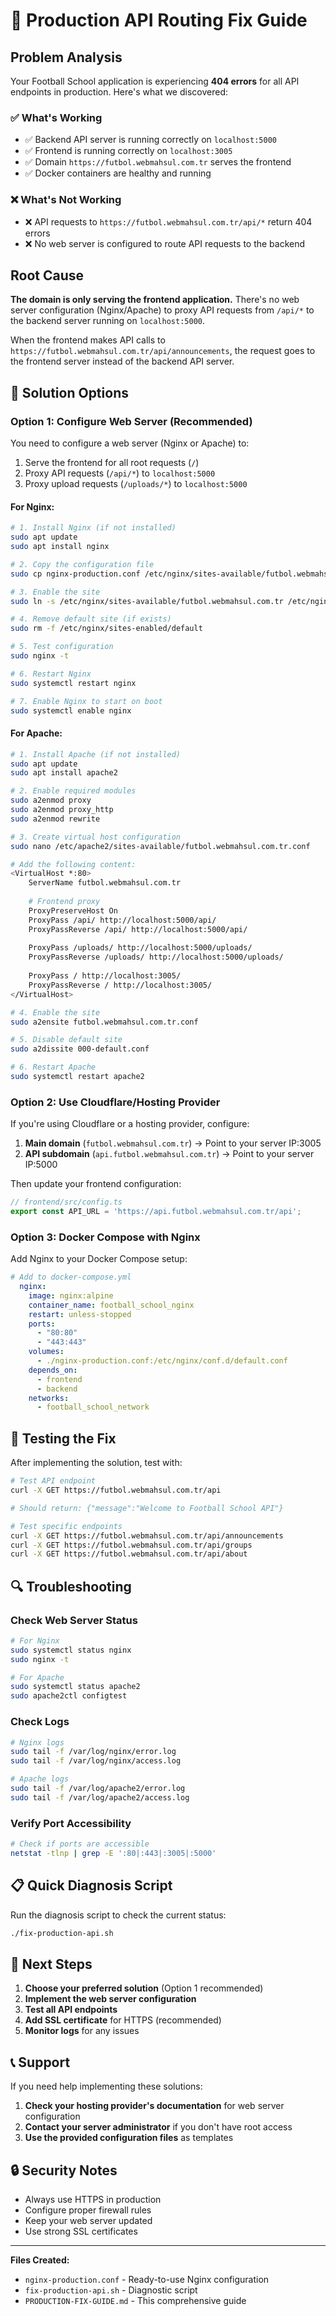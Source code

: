 # 🚨 Production API Routing Fix Guide

## Problem Analysis

Your Football School application is experiencing **404 errors** for all API endpoints in production. Here's what we discovered:

### ✅ What's Working
- ✅ Backend API server is running correctly on `localhost:5000`
- ✅ Frontend is running correctly on `localhost:3005`
- ✅ Domain `https://futbol.webmahsul.com.tr` serves the frontend
- ✅ Docker containers are healthy and running

### ❌ What's Not Working
- ❌ API requests to `https://futbol.webmahsul.com.tr/api/*` return 404 errors
- ❌ No web server is configured to route API requests to the backend

## Root Cause

**The domain is only serving the frontend application.** There's no web server configuration (Nginx/Apache) to proxy API requests from `/api/*` to the backend server running on `localhost:5000`.

When the frontend makes API calls to `https://futbol.webmahsul.com.tr/api/announcements`, the request goes to the frontend server instead of the backend API server.

## 🔧 Solution Options

### Option 1: Configure Web Server (Recommended)

You need to configure a web server (Nginx or Apache) to:
1. Serve the frontend for all root requests (`/`)
2. Proxy API requests (`/api/*`) to `localhost:5000`
3. Proxy upload requests (`/uploads/*`) to `localhost:5000`

#### For Nginx:
```bash
# 1. Install Nginx (if not installed)
sudo apt update
sudo apt install nginx

# 2. Copy the configuration file
sudo cp nginx-production.conf /etc/nginx/sites-available/futbol.webmahsul.com.tr

# 3. Enable the site
sudo ln -s /etc/nginx/sites-available/futbol.webmahsul.com.tr /etc/nginx/sites-enabled/

# 4. Remove default site (if exists)
sudo rm -f /etc/nginx/sites-enabled/default

# 5. Test configuration
sudo nginx -t

# 6. Restart Nginx
sudo systemctl restart nginx

# 7. Enable Nginx to start on boot
sudo systemctl enable nginx
```

#### For Apache:
```bash
# 1. Install Apache (if not installed)
sudo apt update
sudo apt install apache2

# 2. Enable required modules
sudo a2enmod proxy
sudo a2enmod proxy_http
sudo a2enmod rewrite

# 3. Create virtual host configuration
sudo nano /etc/apache2/sites-available/futbol.webmahsul.com.tr.conf

# Add the following content:
<VirtualHost *:80>
    ServerName futbol.webmahsul.com.tr
    
    # Frontend proxy
    ProxyPreserveHost On
    ProxyPass /api/ http://localhost:5000/api/
    ProxyPassReverse /api/ http://localhost:5000/api/
    
    ProxyPass /uploads/ http://localhost:5000/uploads/
    ProxyPassReverse /uploads/ http://localhost:5000/uploads/
    
    ProxyPass / http://localhost:3005/
    ProxyPassReverse / http://localhost:3005/
</VirtualHost>

# 4. Enable the site
sudo a2ensite futbol.webmahsul.com.tr.conf

# 5. Disable default site
sudo a2dissite 000-default.conf

# 6. Restart Apache
sudo systemctl restart apache2
```

### Option 2: Use Cloudflare/Hosting Provider

If you're using Cloudflare or a hosting provider, configure:

1. **Main domain** (`futbol.webmahsul.com.tr`) → Point to your server IP:3005
2. **API subdomain** (`api.futbol.webmahsul.com.tr`) → Point to your server IP:5000

Then update your frontend configuration:
```typescript
// frontend/src/config.ts
export const API_URL = 'https://api.futbol.webmahsul.com.tr/api';
```

### Option 3: Docker Compose with Nginx

Add Nginx to your Docker Compose setup:

```yaml
# Add to docker-compose.yml
  nginx:
    image: nginx:alpine
    container_name: football_school_nginx
    restart: unless-stopped
    ports:
      - "80:80"
      - "443:443"
    volumes:
      - ./nginx-production.conf:/etc/nginx/conf.d/default.conf
    depends_on:
      - frontend
      - backend
    networks:
      - football_school_network
```

## 🧪 Testing the Fix

After implementing the solution, test with:

```bash
# Test API endpoint
curl -X GET https://futbol.webmahsul.com.tr/api

# Should return: {"message":"Welcome to Football School API"}

# Test specific endpoints
curl -X GET https://futbol.webmahsul.com.tr/api/announcements
curl -X GET https://futbol.webmahsul.com.tr/api/groups
curl -X GET https://futbol.webmahsul.com.tr/api/about
```

## 🔍 Troubleshooting

### Check Web Server Status
```bash
# For Nginx
sudo systemctl status nginx
sudo nginx -t

# For Apache
sudo systemctl status apache2
sudo apache2ctl configtest
```

### Check Logs
```bash
# Nginx logs
sudo tail -f /var/log/nginx/error.log
sudo tail -f /var/log/nginx/access.log

# Apache logs
sudo tail -f /var/log/apache2/error.log
sudo tail -f /var/log/apache2/access.log
```

### Verify Port Accessibility
```bash
# Check if ports are accessible
netstat -tlnp | grep -E ':80|:443|:3005|:5000'
```

## 📋 Quick Diagnosis Script

Run the diagnosis script to check the current status:
```bash
./fix-production-api.sh
```

## 🚀 Next Steps

1. **Choose your preferred solution** (Option 1 recommended)
2. **Implement the web server configuration**
3. **Test all API endpoints**
4. **Add SSL certificate** for HTTPS (recommended)
5. **Monitor logs** for any issues

## 📞 Support

If you need help implementing these solutions:

1. **Check your hosting provider's documentation** for web server configuration
2. **Contact your server administrator** if you don't have root access
3. **Use the provided configuration files** as templates

## 🔒 Security Notes

- Always use HTTPS in production
- Configure proper firewall rules
- Keep your web server updated
- Use strong SSL certificates

---

**Files Created:**
- `nginx-production.conf` - Ready-to-use Nginx configuration
- `fix-production-api.sh` - Diagnostic script
- `PRODUCTION-FIX-GUIDE.md` - This comprehensive guide
